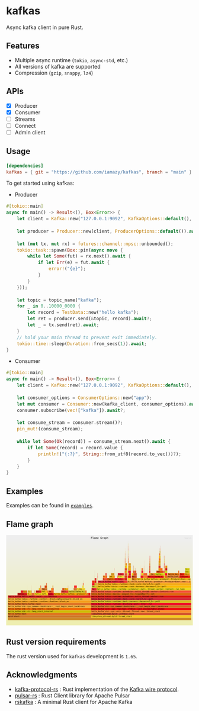 # kafkas

Async kafka client in pure Rust.

## Features

- Multiple async runtime (`tokio`, `async-std`, etc.)
- All versions of kafka are supported
- Compression (`gzip`, `snappy`, `lz4`)

## APIs

- [x] Producer
- [x] Consumer
- [ ] Streams
- [ ] Connect
- [ ] Admin client

## Usage

```toml
[dependencies]
kafkas = { git = "https://github.com/iamazy/kafkas", branch = "main" }
```

To get started using kafkas:

- Producer

```rust
#[tokio::main]
async fn main() -> Result<(), Box<Error>> {
    let client = Kafka::new("127.0.0.1:9092", KafkaOptions::default(), TokioExecutor).await?;

    let producer = Producer::new(client, ProducerOptions::default()).await?;

    let (mut tx, mut rx) = futures::channel::mpsc::unbounded();
    tokio::task::spawn(Box::pin(async move {
        while let Some(fut) = rx.next().await {
            if let Err(e) = fut.await {
                error!("{e}");
            }
        }
    }));

    let topic = topic_name("kafka");
    for _ in 0..10000_0000 {
        let record = TestData::new("hello kafka");
        let ret = producer.send(&topic, record).await?;
        let _ = tx.send(ret).await;
    }
    // hold your main thread to prevent exit immediately.
    tokio::time::sleep(Duration::from_secs(1)).await;
}
```

- Consumer

```rust
#[tokio::main]
async fn main() -> Result<(), Box<Error>> {
    let client = Kafka::new("127.0.0.1:9092", KafkaOptions::default(), TokioExecutor).await?;

    let consumer_options = ConsumerOptions::new("app");
    let mut consumer = Consumer::new(kafka_client, consumer_options).await?;
    consumer.subscribe(vec!["kafka"]).await?;

    let consume_stream = consumer.stream()?;
    pin_mut!(consume_stream);

    while let Some(Ok(record)) = consume_stream.next().await {
        if let Some(record) = record.value {
            println!("{:?}", String::from_utf8(record.to_vec())?);
        }
    }
}
```

## Examples

Examples can be found in [`examples`](https://github.com/iamazy/kafkas/blob/main/examples).

## Flame graph

<img style="width:800px" src="./benchmark/flamegraph.svg"  alt="flamegraph"/>

## Rust version requirements

The rust version used for `kafkas` development is `1.65`.

## Acknowledgments

- [kafka-protocol-rs](https://github.com/tychedelia/kafka-protocol-rs) : Rust implementation of the [Kafka wire protocol](https://kafka.apache.org/protocol.html).
- [pulsar-rs](https://github.com/streamnative/pulsar-rs) : Rust Client library for Apache Pulsar
- [rskafka](https://github.com/influxdata/rskafka) : A minimal Rust client for Apache Kafka